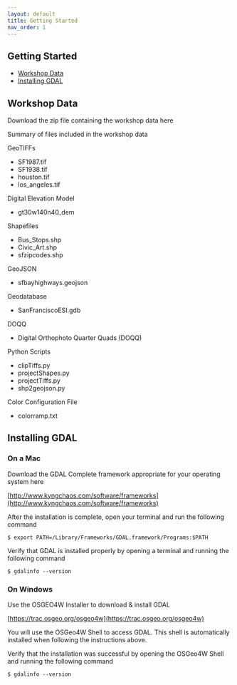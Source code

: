 ```yaml
---
layout: default
title: Getting Started
nav_order: 1
---
```


## Getting Started

* [Workshop Data](#workshop-data)
* [Installing GDAL](#installing-gdal)

## Workshop Data

Download the zip file containing the workshop data here

Summary of files included in the workshop data

GeoTIFFs
- SF1987.tif
- SF1938.tif
- houston.tif
- los_angeles.tif

Digital Elevation Model
- gt30w140n40_dem

Shapefiles
- Bus_Stops.shp
- Civic_Art.shp
- sfzipcodes.shp

GeoJSON
- sfbayhighways.geojson

Geodatabase
- SanFranciscoESI.gdb

DOQQ
- Digital Orthophoto Quarter Quads (DOQQ)

Python Scripts
- clipTiffs.py
- projectShapes.py
- projectTiffs.py
- shp2geojson.py

Color Configuration File
- colorramp.txt


## Installing GDAL

### On a Mac

Download the GDAL Complete framework appropriate for your operating system here

[http://www.kyngchaos.com/software/frameworks](http://www.kyngchaos.com/software/frameworks)

After the installation is complete, open your terminal and run the following command

 ```
 $ export PATH=/Library/Frameworks/GDAL.framework/Programs:$PATH
 ```

Verify that GDAL is installed properly by opening a terminal and running the following command

```
$ gdalinfo --version
```

### On Windows



Use the OSGEO4W Installer to download & install GDAL

[https://trac.osgeo.org/osgeo4w](https://trac.osgeo.org/osgeo4w)

You will use the OSGeo4W Shell to access GDAL. This shell is automatically installed when following the instructions above. 

Verify that the installation was successful by opening the OSGeo4W Shell and running the following command

```
$ gdalinfo --version
```
